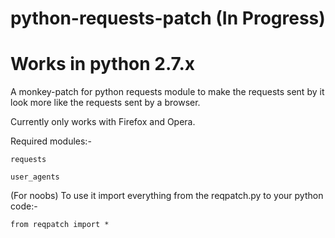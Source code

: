 # python-requests-patch (In Progress)

# Works in python 2.7.x

A monkey-patch for python requests module to make the requests sent by it look more like the requests sent by a browser.

Currently only works with Firefox and Opera.

Required modules:-

`requests`

`user_agents`

(For noobs) To use it import everything from the reqpatch.py to your python code:-

`from reqpatch import *`
